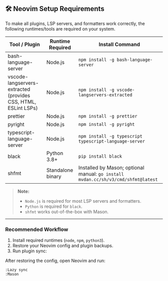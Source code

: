 ## 🛠 Neovim Setup Requirements

To make all plugins, LSP servers, and formatters work correctly, the following runtimes/tools are required on your system.

| Tool / Plugin | Runtime Required | Install Command |
|---------------|-----------------|----------------|
| bash-language-server | Node.js | `npm install -g bash-language-server` |
| vscode-langservers-extracted (provides CSS, HTML, ESLint LSPs) | Node.js | `npm install -g vscode-langservers-extracted` |
| prettier | Node.js | `npm install -g prettier` |
| pyright | Node.js | `npm install -g pyright` |
| typescript-language-server | Node.js | `npm install -g typescript typescript-language-server` |
| black | Python 3.8+ | `pip install black` |
| shfmt | Standalone binary | Installed by Mason; optional manual: `go install mvdan.cc/sh/v3/cmd/shfmt@latest` |

> **Note:**  
> - `Node.js` is required for most LSP servers and formatters.  
> - `Python` is required for `black`.  
> - `shfmt` works out-of-the-box with Mason.  

---

### Recommended Workflow

1. Install required runtimes (`node`, `npm`, `python3`).  
2. Restore your Neovim config and plugin backups.  
3. Run plugin sync:  

After restoring the config, open Neovim and run:

```vim
:Lazy sync
:Mason
